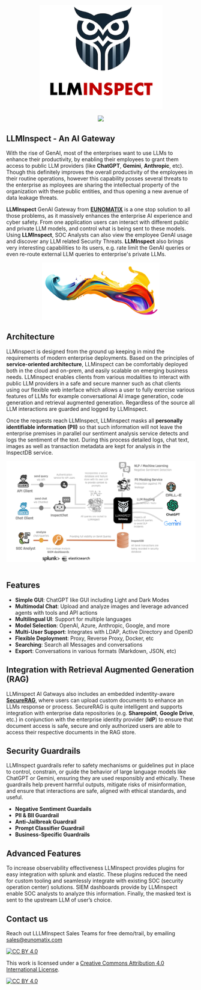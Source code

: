 <div align="center">
  <img src="resources/llminspect.png" width="328"/>
</div>

<p align="center">
  <a href="https://skillicons.dev">
    <img src="https://skillicons.dev/icons?i=sass,docker,aws,gcp,openshift,kubernetes,redhat,ubuntu,windows&theme=light" />
  </a>
</p>

## LLMInspect - An AI Gateway
With the rise of GenAI, most of the enterprises want to use LLMs to enhance their productivity, by enabling their employees to grant them access to public LLM providers (like **ChatGPT**, **Gemini**, **Anthropic**, etc). Though this definitely improves the overall productivity of the employees in their routine operations, however this capability posses several threats to the enterprise as mployees are sharing the intellectual property of the organization with these public entities, and thus opening a new avenue of data leakage threats.

**LLMInspect** GenAI Gateway from <a href="https://eunomatix.com">**EUNOMATIX**</a> is a one stop solution to all those problems, as it massively enhances the enterprise AI experience and cyber safety. From one application users can interact with different public and private LLM models, and control what is being sent to these models. Using **LLMInspect**, SOC Analysts can also view the employee GenAI usage and discover any LLM related Security Threats. **LLMInspect** also brings very interesting capabilities to its users, e.g. rate limit the GenAI queries or even re-route external LLM queries to enterprise's private LLMs.

<div align="center">
  <img src="resources/aisplash.png" width="314"/>
</div>

## Architecture
LLMinspect is designed from the ground up keeping in mind the requirements of modern enterprise deployments. Based on the principles of **service-oriented architecture**, LLMinspect can be comfortably deployed both in the cloud and on-prem, and easily scalable on emerging business needs. LLMinspect enables clients from various modalities to interact with public LLM providers in a safe and secure manner such as chat clients using our flexible web interface which allows a user to fully exercise various features of LLMs for example conversational AI image generation, code generation and retrieval augmented generation. Regardless of the source all LLM interactions are guarded and logged by LLMInspect. 

Once the requests reach LLMInspect, LLMinspect masks all **personally identifiable information (PII)** so that such information will not leave the enterprise premises in parallel our sentiment analysis service detects and logs the sentiment of the text. During this process detailed logs, chat text, images as well as transaction metadata are kept for analysis in the InspectDB service. 

<div align="center">
  <img src="resources/llminspect-architecture.png" width="1024"/><br><br>
</div>

## Features
- **Simple GUI**: ChatGPT like GUI including Light and Dark Modes
- **Multimodal Chat**: Upload and analyze images and leverage advanced agents with tools and API actions
- **Multilingual UI**: Support for multiple languages
- **Model Selection**: OpenAI, Azure, Anthropic, Google, and more
- **Multi-User Support**: Integrates with LDAP, Active Directory and OpenID
- **Flexible Deployment**: Proxy, Reverse Proxy, Docker, etc
- **Searching**: Search all Messages and conversations
- **Export**: Conversations in various formats (Markdown, JSON, etc)



## Integration with Retrieval Augmented Generation (RAG)
LLMinspect AI Gatways also includes an embedded indentity-aware <a href="https://eunomatix.com/site/web/products-inspectrag.html">**SecureRAG**</a>, where users can upload custom documents to enhance an LLMs response or process. SecureRAG is quite intelligent and supports integration with enterprise data repositories (e.g. **Sharepoint**, **Google Drive**, etc.) in conjunction with the enterprise identity provider (**IdP**) to ensure that document access is safe, secure and only authorized users are able to access their respective documents in the RAG store.

## Security Guardrails
LLMInspect guardrails refer to safety mechanisms or guidelines put in place to control, constrain, or guide the behavior of large language models like ChatGPT or Gemini, ensuring they are used responsibly and ethically. These guardrails help prevent harmful outputs, mitigate risks of misinformation, and ensure that interactions are safe, aligned with ethical standards, and useful.

- **Negative Sentiment Guardails**
- **PII & BII Guardrail**
- **Anti-Jailbreak Guardrail**
- **Prompt Classifier Guardrail**
- **Business-Specific Guardrails**

## Advanced Features
To increase observability effectiveness LLMInspect provides plugins for easy integration with splunk and elastic. These plugins reduced the need for custom tooling and seamlessly integrate with existing SOC (security operation center) solutions. SIEM dashboards provide by LLMinspect enable SOC analysts to analyze this information. Finally, the masked text is sent to the upstream LLM of user’s choice.    

## Contact us
Reach out LLLMInspect Sales Teams for free demo/trail, by emailing [sales@eunomatix.com](mailto:sales@eunomatix.com)

[![CC BY 4.0][cc-by-shield]][cc-by]

This work is licensed under a
[Creative Commons Attribution 4.0 International License][cc-by].

[![CC BY 4.0][cc-by-image]][cc-by]

[cc-by]: http://creativecommons.org/licenses/by/4.0/
[cc-by-image]: https://i.creativecommons.org/l/by/4.0/88x31.png
[cc-by-shield]: https://img.shields.io/badge/License-CC%20BY%204.0-lightgrey.svg
